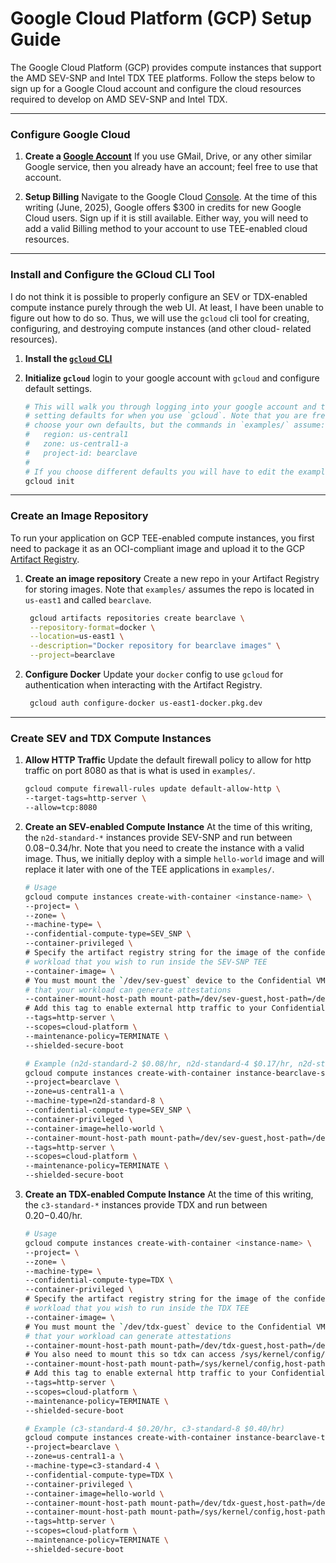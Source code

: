 # Google Cloud Platform (GCP) Setup Guide
The Google Cloud Platform (GCP) provides compute instances that support the
AMD SEV-SNP and Intel TDX TEE platforms. Follow the steps below to sign up for
a Google Cloud account and configure the cloud resources required to develop
on AMD SEV-SNP and Intel TDX.

---

### Configure Google Cloud
1. **Create a [Google Account](https://accounts.google.com/)** If you use GMail,
  Drive, or any other similar Google service, then you already have an account;
  feel free to use that account.

2. **Setup Billing** Navigate to the Google Cloud
  [Console](https://console.cloud.google.com/). At the time of this writing 
  (June, 2025), Google offers $300 in credits for new Google Cloud users. Sign
  up if it is still available. Either way, you will need to add a valid Billing
  method to your account to use TEE-enabled cloud resources.

---

### Install and Configure the GCloud CLI Tool
I do not think it is possible to properly configure an SEV or TDX-enabled
compute instance purely through the web UI. At least, I have been unable to
figure out how to do so. Thus, we will use the `gcloud` cli tool for
creating, configuring, and destroying compute instances (and other cloud-
related resources).

1. **Install the [`gcloud` CLI]((https://cloud.google.com/sdk/docs/install))**

2. **Initialize `gcloud`** login to your google account with `gcloud` and
configure default settings.
    ```bash
    # This will walk you through logging into your google account and then
    # setting defaults for when you use `gcloud`. Note that you are free to
    # choose your own defaults, but the commands in `examples/` assume:
    #   region: us-central1
    #   zone: us-central1-a
    #   project-id: bearclave
    #
    # If you choose different defaults you will have to edit the examples Makefiles
    gcloud init
    ```

---

### Create an Image Repository
To run your application on GCP TEE-enabled compute instances, you first need to
package it as an OCI-compliant image and upload it to the GCP
[Artifact Registry](https://console.cloud.google.com/artifacts).

1. **Create an image repository** Create a new repo in your Artifact Registry
  for storing images. Note that `examples/` assumes the repo is located in
  `us-east1` and called `bearclave`.
   ```bash
    gcloud artifacts repositories create bearclave \
    --repository-format=docker \
    --location=us-east1 \
    --description="Docker repository for bearclave images" \
    --project=bearclave
    ```
2. **Configure Docker** Update your `docker` config to use `gcloud` for
  authentication when interacting with the Artifact Registry.
   ```bash
    gcloud auth configure-docker us-east1-docker.pkg.dev
   ```

---

### Create SEV and TDX Compute Instances
1. **Allow HTTP Traffic** Update the default firewall policy to allow for
  http traffic on port 8080 as that is what is used in `examples/`.

    ```bash
    gcloud compute firewall-rules update default-allow-http \
    --target-tags=http-server \
    --allow=tcp:8080
    ```

2. **Create an SEV-enabled Compute Instance** At the time of this writing, the
  `n2d-standard-*` instances provide SEV-SNP and run between $0.08-$0.34/hr.
  Note that you need to create the instance with a valid image. Thus, we
  initially deploy with a simple `hello-world` image and will replace it later
  with one of the TEE applications in `examples/`.

    ```bash
    # Usage
    gcloud compute instances create-with-container <instance-name> \
    --project= \
    --zone= \
    --machine-type= \
    --confidential-compute-type=SEV_SNP \
    --container-privileged \
    # Specify the artifact registry string for the image of the confidential
    # workload that you wish to run inside the SEV-SNP TEE
    --container-image= \
    # You must mount the `/dev/sev-guest` device to the Confidential VM so
    # that your workload can generate attestations
    --container-mount-host-path mount-path=/dev/sev-guest,host-path=/dev/sev-guest \
    # Add this tag to enable external http traffic to your Confidential VM
    --tags=http-server \
    --scopes=cloud-platform \
    --maintenance-policy=TERMINATE \
    --shielded-secure-boot
    
    # Example (n2d-standard-2 $0.08/hr, n2d-standard-4 $0.17/hr, n2d-standard-8 $0.34/hr)
    gcloud compute instances create-with-container instance-bearclave-sev \
    --project=bearclave \
    --zone=us-central1-a \
    --machine-type=n2d-standard-8 \
    --confidential-compute-type=SEV_SNP \
    --container-privileged \
    --container-image=hello-world \
    --container-mount-host-path mount-path=/dev/sev-guest,host-path=/dev/sev-guest \
    --tags=http-server \
    --scopes=cloud-platform \
    --maintenance-policy=TERMINATE \
    --shielded-secure-boot
    ```

3. **Create an TDX-enabled Compute Instance** At the time of this writing, the
   `c3-standard-*` instances provide TDX and run between $0.20-$0.40/hr.

    ```bash
    # Usage
    gcloud compute instances create-with-container <instance-name> \
    --project= \
    --zone= \
    --machine-type= \
    --confidential-compute-type=TDX \
    --container-privileged \
    # Specify the artifact registry string for the image of the confidential
    # workload that you wish to run inside the TDX TEE
    --container-image= \
    # You must mount the `/dev/tdx-guest` device to the Confidential VM so
    # that your workload can generate attestations
    --container-mount-host-path mount-path=/dev/tdx-guest,host-path=/dev/tdx-guest \
    # You also need to mount this so tdx can access /sys/kernel/config/tdx/report
    --container-mount-host-path mount-path=/sys/kernel/config,host-path=/sys/kernel/config \
    # Add this tag to enable external http traffic to your Confidential VM     
    --tags=http-server \
    --scopes=cloud-platform \
    --maintenance-policy=TERMINATE \
    --shielded-secure-boot
   
    # Example (c3-standard-4 $0.20/hr, c3-standard-8 $0.40/hr)
    gcloud compute instances create-with-container instance-bearclave-tdx \
    --project=bearclave \
    --zone=us-central1-a \
    --machine-type=c3-standard-4 \
    --confidential-compute-type=TDX \
    --container-privileged \
    --container-image=hello-world \
    --container-mount-host-path mount-path=/dev/tdx-guest,host-path=/dev/tdx-guest \
    --container-mount-host-path mount-path=/sys/kernel/config,host-path=/sys/kernel/config \
    --tags=http-server \
    --scopes=cloud-platform \
    --maintenance-policy=TERMINATE \
    --shielded-secure-boot
    ```
